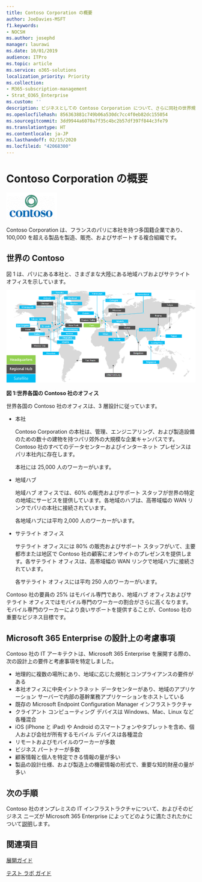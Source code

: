 ```yaml
---
title: Contoso Corporation の概要
author: JoeDavies-MSFT
f1.keywords:
- NOCSH
ms.author: josephd
manager: laurawi
ms.date: 10/01/2019
audience: ITPro
ms.topic: article
ms.service: o365-solutions
localization_priority: Priority
ms.collection:
- M365-subscription-management
- Strat_O365_Enterprise
ms.custom: ''
description: ビジネスとしての Contoso Corporation について、さらに同社の世界規模のオフィスの階層構造について説明します。
ms.openlocfilehash: 856363881c749b06a530dc7cc4f0eb82dc155054
ms.sourcegitcommit: 3dd9944a6070a7f35c4bc2b57df397f844c3fe79
ms.translationtype: HT
ms.contentlocale: ja-JP
ms.lasthandoff: 02/15/2020
ms.locfileid: "42068300"
---
```

# <a name="overview-of-the-contoso-corporation"></a>Contoso Corporation の概要

![Contoso 社](../media/contoso-overview/contoso-icon.png)

Contoso Corporation は、フランスのパリに本社を持つ多国籍企業であり、100,000 を超える製品を製造、販売、およびサポートする複合組織です。

## <a name="contoso-around-the-world"></a>世界の Contoso

図 1 は、パリにある本社と、さまざまな大陸にある地域ハブおよびサテライト オフィスを示しています。

![世界各国の Contoso 社のオフィス](../media/contoso-overview/contoso-overview-fig1.png)

**図 1:世界各国の Contoso 社のオフィス**
 
世界各国の Contoso 社のオフィスは、3 層設計に従っています。

- 本社

  Contoso Corporation の本社は、管理、エンジニアリング、および製造設備のための数十の建物を持つパリ郊外の大規模な企業キャンパスです。Contoso 社のすべてのデータセンターおよびインターネット プレゼンスはパリ本社内に存在します。

  本社には 25,000 人のワーカーがいます。

- 地域ハブ

  地域ハブ オフィスでは、60% の販売およびサポート スタッフが世界の特定の地域にサービスを提供しています。各地域のハブは、高帯域幅の WAN リンクでパリの本社に接続されています。 

  各地域ハブには平均 2,000 人のワーカーがいます。

- サテライト オフィス

  サテライト オフィスには 80% の販売およびサポート スタッフがいて、主要都市または地区で Contoso 社の顧客にオンサイトのプレゼンスを提供します。各サテライト オフィスは、高帯域幅の WAN リンクで地域ハブに接続されています。

  各サテライト オフィスには平均 250 人のワーカーがいます。

Contoso 社の要員の 25% はモバイル専門であり、地域ハブ オフィスおよびサテライト オフィスではモバイル専門のワーカーの割合がさらに高くなります。モバイル専門のワーカーにより良いサポートを提供することが、Contoso 社の重要なビジネス目標です。

## <a name="design-considerations-for-microsoft-365-enterprise"></a>Microsoft 365 Enterprise の設計上の考慮事項

Contoso 社の IT アーキテクトは、Microsoft 365 Enterprise を展開する際の、次の設計上の要件と考慮事項を特定しました。 

- 地理的に複数の場所にあり、地域に応じた規制とコンプライアンスの要件がある
- 本社オフィスに中央イントラネット データセンターがあり、地域のアプリケーション サーバーで内部の基幹業務アプリケーションをホストしている
- 既存の Microsoft Endpoint Configuration Manager インフラストラクチャ
- クライアント コンピューティング デバイスは Windows、Mac、Linux など各種混合
- iOS (iPhone と iPad) や Android のスマートフォンやタブレットを含め、個人および会社が所有するモバイル デバイスは各種混合
- リモートおよびモバイルのワーカーが多数
- ビジネス パートナーが多数
- 顧客情報と個人を特定できる情報の量が多い
- 製品の設計仕様、および製造上の機密情報の形式で、重要な知的財産の量が多い

## <a name="next-step"></a>次の手順

Contoso 社のオンプレミスの IT インフラストラクチャについて、およびそのビジネス ニーズが Microsoft 365 Enterprise によってどのように満たされたかについて[説明](contoso-infra-needs.md)します。

## <a name="see-also"></a>関連項目

[展開ガイド](deploy-microsoft-365-enterprise.md)

[テスト ラボ ガイド](m365-enterprise-test-lab-guides.md)



